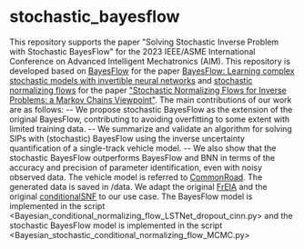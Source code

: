 # stochastic_bayesflow
This repository supports the paper "Solving Stochastic Inverse Problem with Stochastic BayesFlow" for the 2023 IEEE/ASME International Conference on Advanced Intelligent Mechatronics (AIM). This repository is developed based on [BayesFlow](https://github.com/stefanradev93/BayesFlow) for the paper [BayesFlow: Learning complex stochastic models with invertible neural networks](https://arxiv.org/abs/2003.06281) and [stochastic normalizing flows](https://github.com/PaulLyonel/conditionalSNF) for the paper ["Stochastic Normalizing Flows for Inverse Problems: a Markov Chains Viewpoint"](https://epubs.siam.org/doi/10.1137/21M1450604). 
The main contributions of our work are as follows:
-- We propose stochastic BayesFlow as the extension of the original BayesFlow, contributing to avoiding overfitting to some extent with limited training data. 
-- We summarize and validate an algorithm for solving SIPs with (stochastic) BayesFlow using the inverse uncertainty quantification of a single-track vehicle model.
-- We also show that the stochastic BayesFlow outperforms BayesFlow and BNN in terms of the accuracy and precision of parameter identification, even with noisy observed data.
The vehicle model is referred to [CommonRoad](https://commonroad.in.tum.de/). The generated data is saved in /data.
We adapt the original [FrEIA](https://github.com/vislearn/FrEIA) and the original [conditionalSNF](https://github.com/PaulLyonel/conditionalSNF) to our use case.
The BayesFlow model is implemented in the script <Bayesian_conditional_normalizing_flow_LSTNet_dropout_cinn.py> and the stochastic BayesFlow model is implemented in the script <Bayesian_stochastic_conditional_normalizing_flow_MCMC.py>

